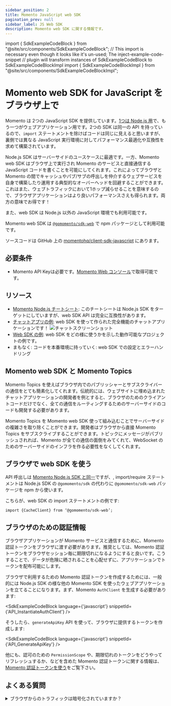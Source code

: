 ```yaml
---
sidebar_position: 2
title: Momento JavaScript web SDK
pagination_prev: null
sidebar_label: JS Web SDK
description: Momento web SDK に関する情報です。
---
```


import { SdkExampleCodeBlock } from "@site/src/components/SdkExampleCodeBlock";
// This import is necessary even though it looks like it's un-used; The inject-example-code-snippet
// plugin will transform instances of SdkExampleCodeBlock to SdkExampleCodeBlockImpl
import { SdkExampleCodeBlockImpl } from "@site/src/components/SdkExampleCodeBlockImpl";

# Momento web SDK for JavaScript をブラウザ上で

Momento は 2つの JavaScript SDK を提供しています。[1つは Node.js 用](../nodejs/index.md)で、もう一つがウェブアプリケーション用です。2つの SDK は同一の API を持っているので、`import` ステートメントを除けばコードは同じに見えると思いますが、裏側では異なる JavaScript 実行環境に対してパフォーマンス最適化や互換性を求めて構築されています。

Node.js SDK はサーバーサイドのユースケースに最適です。一方、Momento web SDK はブラウザ上で実行され Momento のサービスと直接通信する JavaScript コードを書くことを可能にしてくれます。これによってブラウザと Momento の間でキャッシュやパブ/サブの呼出しを仲介するウェブサービスを自身で構築したり運用する典型的なオーバーヘッドを回避することができます。これはまた、ウェブトラフィックにおいて1ホップ減らせることを意味するので、ブラウザアプリケーションはより良いパフォーマンスさえも得られます。両方の意味でお得です！

また、web SDK は Node.js 以外の JavaScript 環境でも利用可能です。

Momento web SDK は [`@gomomento/sdk-web`](https://www.npmjs.com/package/@gomomento/sdk-web) で npm パッケージとして利用可能です。

ソースコードは GitHub 上の [momentohq/client-sdk-javascript](https://github.com/momentohq/client-sdk-javascript) にあります。

## 必要条件

- Momento API Keyは必要です。[Momento Web コンソール](https://console.gomomento.com/)で取得可能です。

## リソース

- [Momento Node.js チートシート](../nodejs/cheat-sheet.mdx): このチートシートは Node.js SDK をターゲットにしていますが、web SDK API は完全に互換性があります。
- [チャットアプリの例](https://github.com/momentohq/example-chat-app): web SDK を使って作られた完全機能のチャットアプリケーションです！
  ![チャットスクリーンショット](@site/static/img/web-sdk-chat-app.png)
- [Web SDK の例](https://github.com/momentohq/client-sdk-javascript/blob/main/examples/web/README.md): web SDK をどの様に使うかを示した動作可能なプロジェクトの例です。
- まもなく: コードを本番環境に持っていく: web SDK での設定とエラーハンドリング

## Momento web SDK と Momento Topics

Momento Topics を使えばブラウザ内でのパブリッシャーとサブスクライバーの通信をとても簡素化してくれます。伝統的には、ウェブサイトに埋め込まれたチャットアプリケーションの開発者を例とすると、ブラウザのためのクライアントコードだけでなく、全ての通信をルーティングするためのサーバーサイドのコードも開発する必要があります。

Momento Topics を Momento web SDK 使って組み込むことでサーバーサイドの複雑さを取り除くことができます。開発者はブラウザから直接 Momento Topics をサブスクライブすることができます。トピックにメッセージがパブリッシュされれば、Momento が全ての通信の面倒をみてくれて、WebSocket のためのサーバーサイドのインフラを作る必要性をなくしてくれます。

## ブラウザで web SDK を使う

API 呼出しは [Momento Node.js SDK と同一](../nodejs/cheat-sheet.mdx)ですが、, import/require ステートメントは Node.js SDK の `@gomomento/sdk` の代わりに `@gomomento/sdk-web` パッケージを npm から使います。

こちらが、web SDK の import ステートメントの例です:

`import {CacheClient} from ‘@gomomento/sdk-web’;`

## ブラウザのための認証情報

ブラウザアプリケーションが Momento サービスと通信するために、Momento 認証トークンをブラウザに渡す必要があります。推奨としては、Momento 認証トークンをブラウザセッション毎に期限切れになるようにすると良いです。こうすることで、データが危険に晒されることを心配せずに、アプリケーションでトークンを配布可能にします。

ブラウザで利用するための Momento 認証トークンを作成するためには、一般的には Node.js SDK の様な他の Momento SDK を使ったウェブアプリケーションを立てることになります。まず、Momento `AuthClient` を生成する必要があります:

<SdkExampleCodeBlock language={'javascript'} snippetId={'API_InstantiateAuthClient'} />

そうしたら、`generateApiKey` API を使って、ブラウザに提供するトークンを作成します:

<SdkExampleCodeBlock language={'javascript'} snippetId={'API_GenerateApiKey'} />

他にも、認可のための `PermissionScope` や、期限切れのトークンをどうやってリフレッシュするか、などを含めた Momento 認証トークンに関する情報は、[Momento 認証トークンを使う](../../authentication/index.mdx)をご覧下さい。

## よくある質問

<details>
  <summary>ブラウザからのトラフィックは暗号化されていますか？</summary>
Momento サービスの全てのトラフィックと同様に、web SDK は経路上は全て暗号化されています。加えると、SDK は TLS 1.2+ 暗号化を利用しています。
</details>

